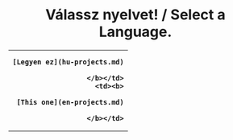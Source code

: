 # <center>Válassz nyelvet! / Select a Language.</center>
  
<table border="0" width=100% style="border-spacing: 25px">
 <tr>
    <td style="text-align:right;"><b>
	
	[Legyen ez](hu-projects.md)
	
	</b></td>
	<td><b>
	
	[This one](en-projects.md)
	
	</b></td>
 </tr>
 </table>